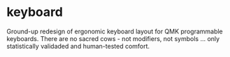# keyboard

Ground-up redesign of ergonomic keyboard layout for QMK programmable keyboards. There are no sacred cows - not modifiers, not symbols ... only statistically validaded and human-tested comfort.

